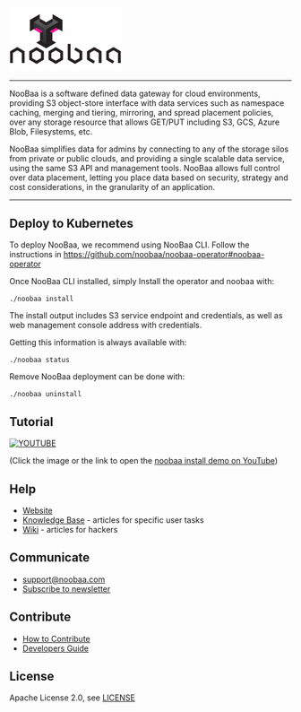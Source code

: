 <div id="top" />
<img src="noobaa_logo.png" width="200" />

----
NooBaa is a software defined data gateway for cloud environments, providing S3 object-store interface with data services such as namespace caching, merging and  tiering, mirroring, and spread placement policies, over any storage resource that allows GET/PUT including S3, GCS, Azure Blob, Filesystems, etc.

NooBaa simplifies data for admins by connecting to any of the storage silos from private or public clouds, and providing a single scalable data service, using the same S3 API and management tools. NooBaa allows full control over data placement, letting you place data based on security, strategy and cost considerations, in the granularity of an application.

----

## Deploy to Kubernetes

To deploy NooBaa, we recommend using NooBaa CLI. 
Follow the instructions in https://github.com/noobaa/noobaa-operator#noobaa-operator 

Once NooBaa CLI installed, simply Install the operator and noobaa with: 
```
./noobaa install
```
The install output includes S3 service endpoint and credentials, as well as web management console address with credentials.

Getting this information is always available with: 
```
./noobaa status
```
Remove NooBaa deployment can be done with: 
```
./noobaa uninstall
```

## Tutorial

[![YOUTUBE](https://img.youtube.com/vi/QXr2pSL3AVY/0.jpg)](https://www.youtube.com/watch?v=QXr2pSL3AVY)

(Click the image or the link to open the [noobaa install demo on YouTube](https://www.youtube.com/watch?v=QXr2pSL3AVY))


## Help

- [Website](https://www.noobaa.io)
- [Knowledge Base](https://noobaa.desk.com) - articles for specific user tasks
- [Wiki](https://github.com/noobaa/noobaa-core/wiki) - articles for hackers

## Communicate

- support@noobaa.com
- [Subscribe to newsletter](https://www.noobaa.io/community)

## Contribute

- [How to Contribute](/CONTRIBUTING.md)  
- [Developers Guide](https://github.com/noobaa/noobaa-core/wiki/Developers-Guide) 

## License

Apache License 2.0, see [LICENSE](/LICENSE)

